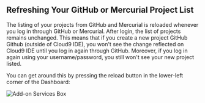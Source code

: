## Refreshing Your GitHub or Mercurial Project List

The listing of your projects from GitHub and Mercurial is reloaded whenever you log in through GitHub or Mercurial. After login, the list of projects remains unchanged. This means that if you create a new project GitHub Github (outside of Cloud9 IDE), you won't see the change reflected on Cloud9 IDE until you log in again through GitHub. Moreover, if you log in again using your username/password, you still won't see your new project listed.

You can get around this by pressing the reload button in the lower-left corner of the Dashboard:

![Add-on Services Box](./images/reloadProjects.png)